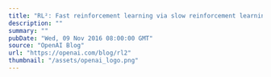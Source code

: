 ```yaml
---
title: "RL²: Fast reinforcement learning via slow reinforcement learning"
description: ""
summary: ""
pubDate: "Wed, 09 Nov 2016 08:00:00 GMT"
source: "OpenAI Blog"
url: "https://openai.com/blog/rl2"
thumbnail: "/assets/openai_logo.png"
---
```


